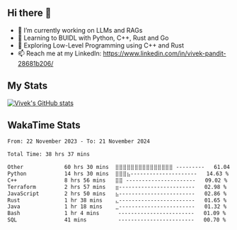 ## Hi there 👋

- 🔭 I’m currently working on LLMs and RAGs
- 🌱 Learning to BUIDL with Python, C++, Rust and Go 
- 🤔 Exploring Low-Level Programming using C++ and Rust 
- 📫 Reach me at my LinkedIn: https://www.linkedin.com/in/vivek-pandit-28681b206/

## My Stats
[![Vivek's GitHub stats](https://github-readme-stats.vercel.app/api?username=ipanditi&show_icons=true&theme=dark)](https://ipanditi.github.io/)

## WakaTime Stats
<!--START_SECTION:waka-->

```txt
From: 22 November 2023 - To: 21 November 2024

Total Time: 38 hrs 37 mins

Other             60 hrs 30 mins  ⣿⣿⣿⣿⣿⣿⣿⣿⣿⣿⣿⣿⣿⣿⣿ ---------   61.04 %
Python            14 hrs 30 mins  ⣿⣿⣿⣦---------------------   14.63 %
C++               8 hrs 56 mins   ⣿⣿ ----------------------   09.02 %
Terraform         2 hrs 57 mins   ⣶------------------------   02.98 %
JavaScript        2 hrs 50 mins   ⣦------------------------   02.86 %
Rust              1 hr 38 mins    ⣄------------------------   01.65 %
Java              1 hr 18 mins    ⣀------------------------   01.32 %
Bash              1 hr 4 mins      ------------------------   01.09 %
SQL               41 mins          ------------------------   00.70 %
```

<!--END_SECTION:waka-->


